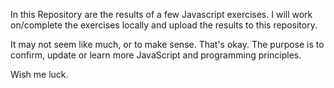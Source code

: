 In this Repository are the results of a few Javascript exercises. I will work on/complete the exercises locally and upload the results to this repository. 

It may not seem like much, or to make sense. That's okay. The purpose is to confirm, update or learn more JavaScript and programming principles.

Wish me luck.